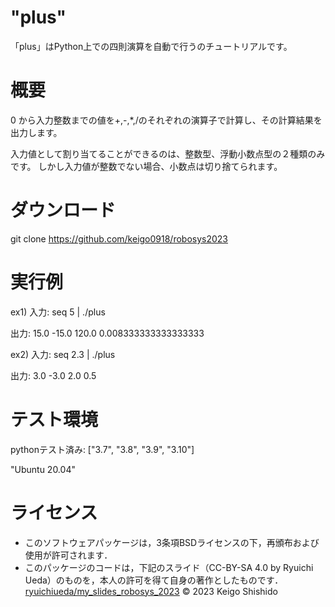 # "plus"

「plus」はPython上での四則演算を自動で行うのチュートリアルです。

# 概要

0 から入力整数までの値を+,-,*,/のそれぞれの演算子で計算し、その計算結果を出力します。

入力値として割り当てることができるのは、整数型、浮動小数点型の２種類のみです。 
しかし入力値が整数でない場合、小数点は切り捨てられます。

# ダウンロード

git clone https://github.com/keigo0918/robosys2023

# 実行例

ex1)
入力: seq 5 | ./plus

出力: 15.0
      -15.0
      120.0
      0.008333333333333333

ex2)
入力: seq 2.3 | ./plus

出力: 3.0
      -3.0
      2.0
      0.5

# テスト環境

pythonテスト済み: ["3.7", "3.8", "3.9", "3.10"]

"Ubuntu 20.04"

# ライセンス

* このソフトウェアパッケージは，3条項BSDライセンスの下，再頒布および使用が許可されます．
* このパッケージのコードは，下記のスライド（CC-BY-SA 4.0 by Ryuichi Ueda）のものを，本人の許可を得て自身の著作としたものです．
[ryuichiueda/my_slides_robosys_2023](https://github.com/ryuichiueda/my_slides/tree/master/robosys_2023)
© 2023 Keigo Shishido  
